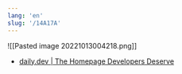 ```yaml
---
lang: 'en'
slug: '/14A17A'
---
```


![[Pasted image 20221013004218.png]]

- [daily.dev | The Homepage Developers Deserve](https://app.daily.dev/)
